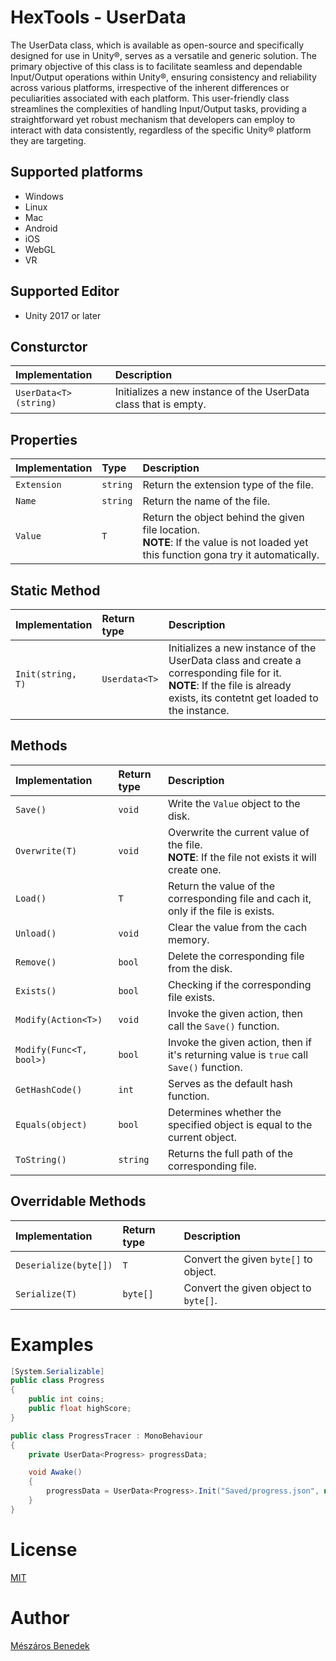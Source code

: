 # HexTools - UserData
The UserData class, which is available as open-source and specifically designed for use in Unity®, serves as a versatile and generic solution. The primary objective of this class is to facilitate seamless and dependable Input/Output operations within Unity®, ensuring consistency and reliability across various platforms, irrespective of the inherent differences or peculiarities associated with each platform. This user-friendly class streamlines the complexities of handling Input/Output tasks, providing a straightforward yet robust mechanism that developers can employ to interact with data consistently, regardless of the specific Unity® platform they are targeting.
<br/>

## Supported platforms
- Windows
- Linux
- Mac
- Android
- iOS
- WebGL
- VR
## Supported Editor
- Unity 2017 or later

## Consturctor
| Implementation | Description |
| :------------- | :---------- |
| `UserData<T>(string)`| Initializes a new instance of the UserData<T> class that is empty. |
## Properties
| Implementation | Type |Description |
| :------------- | :--- |:---------- |
| `Extension`| `string` | Return the extension type of the file. |
| `Name`| `string` | Return the name of the file. |
| `Value`| `T` | Return the object behind the given file location. <br/> <b>NOTE</b>: If the value is not loaded yet this function gona try it automatically. |
## Static Method
| Implementation | Return type | Description |
| :------------- | :---------- | :---------- |
| `Init(string, T)` |`Userdata<T>`| Initializes a new instance of the UserData<T> class and create a corresponding file for it. <br />  <b>NOTE</b>: If the file is already exists, its contetnt get loaded to the instance. |
## Methods
| Implementation | Return type | Description |
| :------------- | :---------- | :---------- |
| `Save()`| `void` |Write the `Value` object to the disk. |
| `Overwrite(T)`| `void` |Overwrite the current value of the file. <br />  <b>NOTE</b>: If the file not exists it will create one. |
| `Load()`| `T` |Return the value of the corresponding file and cach it, only if the file is exists. |
| `Unload()`| `void` | Clear the value from the cach memory. |
| `Remove()`| `bool` | Delete the corresponding file from the disk. |
| `Exists()`| `bool` | Checking if the corresponding file exists. |
| `Modify(Action<T>)`| `void` | Invoke the given action, then call the `Save()` function. |
| `Modify(Func<T, bool>)` | `bool` | Invoke the given action, then if it's returning value is `true` call `Save()` function.|
| `GetHashCode()` | `int` |Serves as the default hash function.|
| `Equals(object)`| `bool` | Determines whether the specified object is equal to the current object. | 
| `ToString()`| `string` |Returns the full path of the corresponding file. |
## Overridable Methods
| Implementation | Return type | Description |
| :------------- | :---------- | :---------- |
| `Deserialize(byte[])` | `T` | Convert the given `byte[]` to object. |
| `Serialize(T)` | `byte[]` | Convert the given object to `byte[]`. |

# Examples
```cs
[System.Serializable]
public class Progress
{
    public int coins;
    public float highScore;
}
```
```cs
public class ProgressTracer : MonoBehaviour
{
    private UserData<Progress> progressData;

    void Awake()
    {
        progressData = UserData<Progress>.Init("Saved/progress.json", new Progress());
    }
}
```
# License
[MIT](https://choosealicense.com/licenses/mit/)
# Author
[Mészáros Benedek](https://www.github.com/benedekmeszaros)

